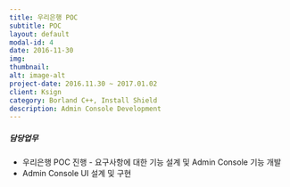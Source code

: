 ```yaml
---
title: 우리은행 POC 
subtitle: POC
layout: default
modal-id: 4
date: 2016-11-30
img: 
thumbnail: 
alt: image-alt
project-date: 2016.11.30 ~ 2017.01.02
client: Ksign
category: Borland C++, Install Shield
description: Admin Console Development
---
```

##### 담당업무
* 우리은행 POC 진행 - 요구사항에 대한 기능 설계 및 Admin Console 기능 개발
* Admin Console UI 설계 및 구현
